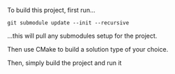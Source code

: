 
To build this project, first run...

    git submodule update --init --recursive

...this will pull any submodules setup for the project.

Then use CMake to build a solution type of your choice.

Then, simply build the project and run it
